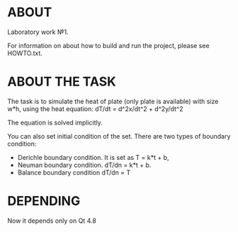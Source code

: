 ABOUT
=====

Laboratory work №1.

For information on about how to build and run the project, please see HOWTO.txt.

ABOUT THE TASK
==============

The task is to simulate the heat of plate (only plate is available) with size w*h, 
using the heat equation:
     dT/dt = d^2x/dt^2 + d^2y/dt^2

The equation is solved implicitly.

You can also set initial condition of the set. There are two types of boundary condition:
 - Derichle boundary condition. It is set as T = k*t + b,
 - Neuman boundary condition. dT/dn = k*t + b.
 - Balance boundary condition dT/dn = T

DEPENDING
=========

Now it depends only on Qt 4.8
